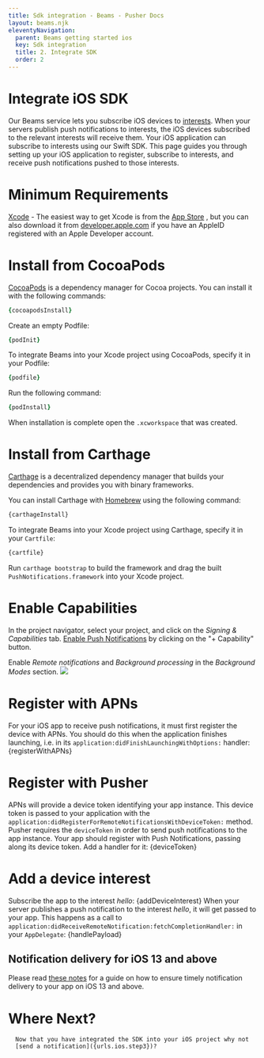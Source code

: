 ```yaml
---
title: Sdk integration - Beams - Pusher Docs
layout: beams.njk
eleventyNavigation:
  parent: Beams getting started ios
  key: Sdk integration
  title: 2. Integrate SDK
  order: 2
---
```


# Integrate iOS SDK

Our Beams service lets you subscribe iOS devices to [interests](/docs/beams/concepts/interests). When your servers publish push notifications to interests, the iOS devices subscribed to the relevant interests will receive them. Your iOS application can subscribe to interests using our Swift SDK. This page guides you through setting up your iOS application to register, subscribe to interests, and receive push notifications pushed to those interests.

# Minimum Requirements

[Xcode](https://itunes.apple.com/us/app/xcode/id497799835) - The easiest way to get Xcode is from the [App Store](https://itunes.apple.com/us/app/xcode/id497799835?mt=12) , but you can also download it from [developer.apple.com](https://developer.apple.com) if you have an AppleID registered with an Apple Developer account.

# Install from CocoaPods

[CocoaPods](https://cocoapods.org) is a dependency manager for Cocoa projects. You can install it with the following commands:

```rb
{cocoapodsInstall}
```

Create an empty Podfile:

```rb
{podInit}
```

To integrate Beams into your Xcode project using CocoaPods, specify it in your Podfile:

```rb
{podfile}
```

Run the following command:

```rb
{podInstall}
```

When installation is complete open the `.xcworkspace` that was created.

# Install from Carthage

[Carthage](https://github.com/Carthage/Carthage) is a decentralized dependency manager that builds your dependencies and provides you with binary frameworks.

You can install Carthage with [Homebrew](https://brew.sh) using the following command:

```bash
{carthageInstall}
```

To integrate Beams into your Xcode project using Carthage, specify it in your `Cartfile`:

```bash
{cartfile}
```

Run `carthage bootstrap` to build the framework and drag the built `PushNotifications.framework` into your Xcode project.

# Enable Capabilities

In the project navigator, select your project, and click on the <em>Signing & Capabilities</em> tab. [Enable Push Notifications](http://help.apple.com/xcode/mac/current/#/devdfd3d04a1) by clicking on the "+ Capability" button.

Enable <em>Remote notifications</em> and <em>Background processing</em> in the <em>Background Modes</em> section.
<Image src="/docs/static/beams/media/capabilities.png" />

# Register with APNs

For your iOS app to receive push notifications, it must first register the device with APNs. You should do this when the application finishes launching, i.e. in its `application:didFinishLaunchingWithOptions:` handler:
<CodeDiff language="swift">{registerWithAPNs}</CodeDiff>

# Register with Pusher

APNs will provide a device token identifying your app instance. This device token is passed to your application with the `application:didRegisterForRemoteNotificationsWithDeviceToken:` method. Pusher requires the `deviceToken` in order to send push notifications to the app instance. Your app should register with Push Notifications, passing along its device token. Add a handler for it:
<CodeDiff language="swift">{deviceToken}</CodeDiff>

# Add a device interest

Subscribe the app to the interest <em>hello</em>:
<CodeDiff language="swift">{addDeviceInterest}</CodeDiff>
When your server publishes a push notification to the interest <em>hello</em>, it will get passed to your app. This happens as a call to `application:didReceiveRemoteNotification:fetchCompletionHandler:` in your `AppDelegate`:
<CodeDiff language="swift">{handlePayload}</CodeDiff>

## Notification delivery for iOS 13 and above

Please read [these notes](/docs/beams/guides/handle-incoming-notifications/ios#notification-delivery-for-ios-13-and-above) for a guide on how to ensure timely notification delivery to your app on iOS 13 and above.

# Where Next?

      Now that you have integrated the SDK into your iOS project why not
      [send a notification]({urls.ios.step3})?
